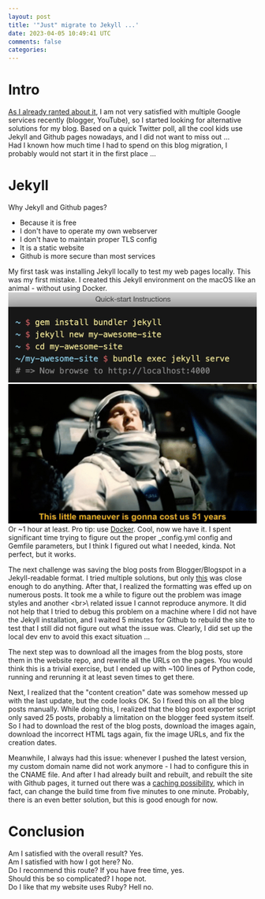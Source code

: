 ```yaml
---           
layout: post
title: '"Just" migrate to Jekyll ...'
date: 2023-04-05 10:49:41 UTC
comments: false
categories: 
---
```

# Intro
[As I already ranted about it](/2022/09/16/Google.html), I am not very satisfied with multiple Google services recently (blogger, YouTube), so I started looking for alternative solutions for my blog. Based on a quick Twitter poll, all the cool kids use Jekyll and Github pages nowadays, and I did not want to miss out ...  
Had I known how much time I had to spend on this blog migration, I probably would not start it in the first place ...  
# Jekyll
Why Jekyll and Github pages?
- Because it is free
- I don't have to operate my own webserver
- I don't have to maintain proper TLS config
- It is a static website
- Github is more secure than most services  

My first task was installing Jekyll locally to test my web pages locally. This was my first mistake. I created this Jekyll environment on the macOS like an animal - without using Docker.   
![Jekyll](/_img/jekyll.jpg)  
![maneuver](/_img/maneuver.jpg)  
 Or ~1 hour at least. Pro tip: use [Docker](https://hub.docker.com/r/jekyll/jekyll/). Cool, now we have it. I spent significant time trying to figure out the proper _config.yml config and Gemfile parameters, but I think I figured out what I needed, kinda. Not perfect, but it works.   
  
The next challenge was saving the blog posts from Blogger/Blogspot in a Jekyll-readable format. I tried multiple solutions, but only [this](https://gist.github.com/rupeshtiwari/80f2203fee697a94e4b11b75b856aa56) was close enough to do anything. After that, I realized the formatting was effed up on numerous posts. It took me a while to figure out the problem was image styles and another \<br\>\ related issue I cannot reproduce anymore. It did not help that I tried to debug this problem on a machine where I did not have the Jekyll installation, and I waited 5 minutes for Github to rebuild the site to test that I still did not figure out what the issue was. Clearly, I did set up the local dev env to avoid this exact situation ...   
  
The next step was to download all the images from the blog posts, store them in the website repo, and rewrite all the URLs on the pages. You would think this is a trivial exercise, but I ended up with ~100 lines of Python code, running and rerunning it at least seven times to get there. 
    
Next, I realized that the "content creation" date was somehow messed up with the last update, but the code looks OK. So I fixed this on all the blog posts manually. While doing this, I realized that the blog post exporter script only saved 25 posts, probably a limitation on the blogger feed system itself. So I had to download the rest of the blog posts, download the images again, download the incorrect HTML tags again, fix the image URLs, and fix the creation dates.  
  
Meanwhile, I always had this issue: whenever I pushed the latest version, my custom domain name did not work anymore - I had to configure this in the CNAME file. And after I had already built and rebuilt, and rebuilt the site with Github pages, it turned out there was a [caching possibility](https://github.com/Z6543/Z6543.github.io/blob/8bff56adf2ba60ab65cc77597e073e790b050fec/.github/workflows/jekyll.yml#L15), which in fact, can change the build time from five minutes to one minute. Probably, there is an even better solution, but this is good enough for now.     

# Conclusion
Am I satisfied with the overall result? Yes.   
Am I satisfied with how I got here? No.  
Do I recommend this route? If you have free time, yes.  
Should this be so complicated? I hope not.   
Do I like that my website uses Ruby? Hell no.  




